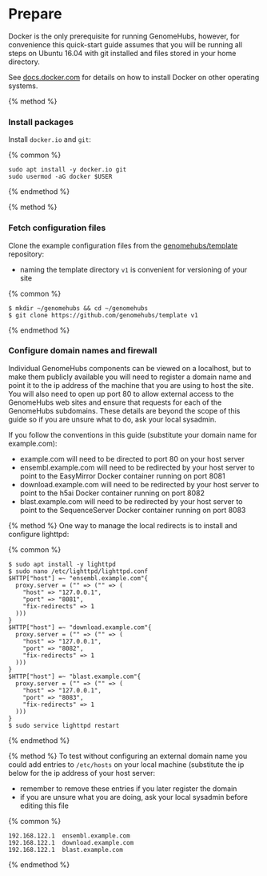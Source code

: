 # Prepare

Docker is the only prerequisite for running GenomeHubs, however, for convenience this quick-start guide assumes that you will be running all steps on Ubuntu 16.04 with git installed and files stored in your home directory.

See [docs.docker.com](https://docs.docker.com) for details on how to install Docker on other operating systems.

{% method %}
### Install packages

Install `docker.io` and `git`:

{% common %}
```
sudo apt install -y docker.io git
sudo usermod -aG docker $USER
```
{% endmethod %}


{% method %}
### Fetch configuration files

Clone the example configuration files from the [genomehubs/template](https://github.com/genomehubs/template) repository:

* naming the template directory `v1` is convenient for versioning of your site

{% common %}
```
$ mkdir ~/genomehubs && cd ~/genomehubs
$ git clone https://github.com/genomehubs/template v1
```
{% endmethod %}


### Configure domain names and firewall

Individual GenomeHubs components can be viewed on a localhost, but to make them publicly available you will need to register a domain name and point it to the ip address of the machine that you are using to host the site. You will also need to open up port 80 to allow external access to the GenomeHubs web sites and ensure that requests for each of the GenomeHubs subdomains. These details are beyond the scope of this guide so if you are unsure what to do, ask your local sysadmin. 

If you follow the conventions in this guide (substitute your domain name for example.com):
* example.com will need to be directed to port 80 on your host server
* ensembl.example.com will need to be redirected by your host server to point to the EasyMirror Docker container running on port 8081
* download.example.com will need to be redirected by your host server to point to the h5ai Docker container running on port 8082
* blast.example.com will need to be redirected by your host server to point to the SequenceServer Docker container running on port 8083

{% method %}
One way to manage the local redirects is to install and configure lighttpd: 

{% common %}
```
$ sudo apt install -y lighttpd
$ sudo nano /etc/lighttpd/lighttpd.conf
$HTTP["host"] =~ "ensembl.example.com"{
  proxy.server = ("" => ("" => (
    "host" => "127.0.0.1",
    "port" => "8081",
    "fix-redirects" => 1
  )))
}
$HTTP["host"] =~ "download.example.com"{
  proxy.server = ("" => ("" => (
    "host" => "127.0.0.1",
    "port" => "8082",
    "fix-redirects" => 1
  )))
}
$HTTP["host"] =~ "blast.example.com"{
  proxy.server = ("" => ("" => (
    "host" => "127.0.0.1",
    "port" => "8083",
    "fix-redirects" => 1
  )))
}
$ sudo service lighttpd restart
```
{% endmethod %}

{% method %}
To test without configuring an external domain name you could add entries to `/etc/hosts` on your local machine (substitute the ip below for the ip address of your host server: 
* remember to remove these entries if you later register the domain
* if you are unsure what you are doing, ask your local sysadmin before editing this file

{% common %}
```
192.168.122.1  ensembl.example.com
192.168.122.1  download.example.com
192.168.122.1  blast.example.com
```
{% endmethod %}


